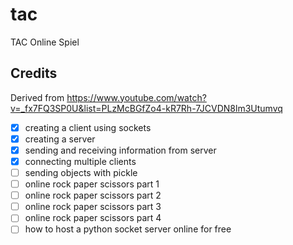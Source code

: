 # tac
TAC Online Spiel

## Credits
Derived from https://www.youtube.com/watch?v=_fx7FQ3SP0U&list=PLzMcBGfZo4-kR7Rh-7JCVDN8lm3Utumvq

- [x] creating a client using sockets
- [x] creating a server
- [x] sending and receiving information from server
- [x] connecting multiple clients
- [ ] sending objects with pickle
- [ ] online rock paper scissors part 1
- [ ] online rock paper scissors part 2
- [ ] online rock paper scissors part 3
- [ ] online rock paper scissors part 4
- [ ] how to host a python socket server online for free
